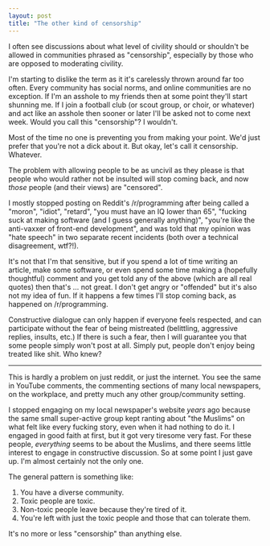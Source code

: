 ```yaml
---
layout: post
title: "The other kind of censorship"
---
```


I often see discussions about what level of civility should or shouldn't be
allowed in communities phrased as "censorship", especially by those who are
opposed to moderating civility.

I'm starting to dislike the term as it it's carelessly thrown around far too
often. Every community has social norms, and online communities are no
exception. If I'm an asshole to my friends then at some point they'll start
shunning me. If I join a football club (or scout group, or choir, or whatever)
and act like an asshole then sooner or later I'll be asked not to come next
week. Would you call this "censorship"? I wouldn't.

Most of the time no one is preventing you from making your point. We'd just
prefer that you're not a dick about it. But okay, let's call it censorship.
Whatever.

The problem with allowing people to be as uncivil as they please is that people
who would rather not be insulted will stop coming back, and now *those* people
(and their views) are "censored".

I mostly stopped posting on Reddit's /r/programming after being called a
"moron", "idiot", "retard", "you must have an IQ lower than 65", "fucking suck
at making software (and I guess generally anything)", "you're like the
anti-vaxxer of front-end development", and was told that my opinion was "hate
speech" in two separate recent incidents (both over a technical disagreement,
wtf?!).

It's not that I'm that sensitive, but if you spend a lot of time writing an
article, make some software, or even spend some time making a (hopefully
thoughtful) comment and you get told any of the above (which are all real
quotes) then that's … not great. I don't get angry or "offended" but it's also
not my idea of fun. If it happens a few times I'll stop coming back, as happened
on /r/programming.

Constructive dialogue can only happen if everyone feels respected, and can
participate without the fear of being mistreated (belittling, aggressive
replies, insults, etc.) If there is such a fear, then I will guarantee you that
some people simply won't post at all. Simply put, people don't enjoy being
treated like shit. Who knew?

---

This is hardly a problem on just reddit, or just the internet. You see the same
in YouTube comments, the commenting sections of many local newspapers, on the
workplace, and pretty much any other group/community setting.

I stopped engaging on my local newspaper's website *years* ago because the same
small super-active group kept ranting about "the Muslims" on what felt like
every fucking story, even when it had nothing to do it. I engaged in good faith
at first, but it got very tiresome very fast. For these people, *everything*
seems to be about the Muslims, and there seems little interest to engage in
constructive discussion. So at some point I just gave up. I'm almost certainly
not the only one.

The general pattern is something like:

1. You have a diverse community.
2. Toxic people are toxic.
3. Non-toxic people leave because they're tired of it.
4. You're left with just the toxic people and those that can tolerate them.

It's no more or less "censorship" than anything else.
